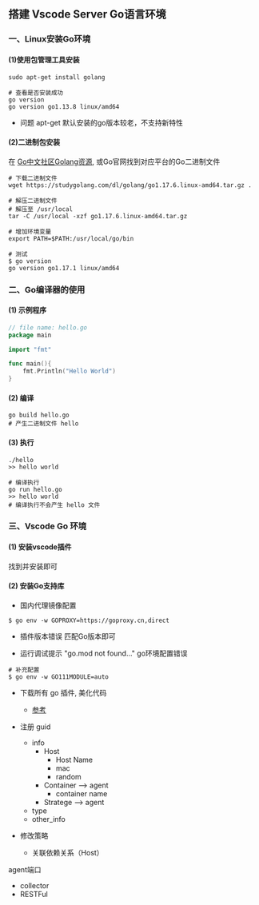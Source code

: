 ## 搭建 Vscode Server Go语言环境
### 一、Linux安装Go环境
#### (1)使用包管理工具安装
```shell
sudo apt-get install golang

# 查看是否安装成功
go version
go version go1.13.8 linux/amd64
```
- 问题
apt-get 默认安装的go版本较老，不支持新特性

#### (2)二进制包安装
在 [Go中文社区Golang资源](https://studygolang.com/dl), 或Go官网找到对应平台的Go二进制文件
```shell
# 下载二进制文件
wget https://studygolang.com/dl/golang/go1.17.6.linux-amd64.tar.gz .

# 解压二进制文件
# 解压至 /usr/local
tar -C /usr/local -xzf go1.17.6.linux-amd64.tar.gz

# 增加环境变量
export PATH=$PATH:/usr/local/go/bin

# 测试
$ go version
go version go1.17.1 linux/amd64
```

### 二、Go编译器的使用
#### (1) 示例程序
```go
// file name: hello.go
package main

import "fmt"

func main(){
    fmt.Println("Hello World")
}
```
#### (2) 编译
```shell
go build hello.go
# 产生二进制文件 hello
```
#### (3) 执行
``` shell
./hello 
>> hello world

# 编译执行
go run hello.go
>> hello world
# 编译执行不会产生 hello 文件
```

### 三、Vscode Go 环境
#### (1) 安装vscode插件
找到并安装即可
#### (2) 安装Go支持库
- 国内代理镜像配置
``` shell
$ go env -w GOPROXY=https://goproxy.cn,direct
```

- 插件版本错误
匹配Go版本即可

- 运行调试提示 "go.mod not found..."
go环境配置错误
```shell
# 补充配置
$ go env -w GO111MODULE=auto
```


- 下载所有 go 插件, 美化代码
   - [参考](https://blog.csdn.net/qq_41891425/article/details/110675093)


- 注册 guid
   - info
      - Host
         - Host Name
         - mac
         - random 
      - Container --> agent
         - container name 
      - Stratege  --> agent
   - type
   - other_info 

- 修改策略
   - 关联依赖关系（Host） 

agent端口
   - collector
   - RESTFul


